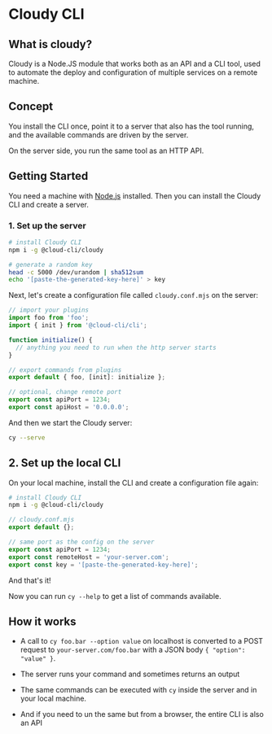 # Cloudy CLI

## What is cloudy?

Cloudy is a Node.JS module that works both as an API and a CLI tool, used to automate the deploy and configuration of multiple services on a remote machine.

## Concept

You install the CLI once, point it to a server that also has the tool running, and the available commands are driven by the server.

On the server side, you run the same tool as an HTTP API.

## Getting Started

You need a machine with [Node.js](https://nodejs.org/) installed.
Then you can install the Cloudy CLI and create a server.

### 1. Set up the server

```bash
# install Cloudy CLI
npm i -g @cloud-cli/cloudy

# generate a random key
head -c 5000 /dev/urandom | sha512sum
echo '[paste-the-generated-key-here]' > key
```

Next, let's create a configuration file called `cloudy.conf.mjs` on the server:

```ts
// import your plugins
import foo from 'foo';
import { init } from '@cloud-cli/cli';

function initialize() {
  // anything you need to run when the http server starts
}

// export commands from plugins
export default { foo, [init]: initialize };

// optional, change remote port
export const apiPort = 1234;
export const apiHost = '0.0.0.0';
```

And then we start the Cloudy server:

```bash
cy --serve
```

## 2. Set up the local CLI

On your local machine, install the CLI and create a configuration file again:

```bash
# install Cloudy CLI
npm i -g @cloud-cli/cloudy
```


```ts
// cloudy.conf.mjs
export default {};

// same port as the config on the server
export const apiPort = 1234;
export const remoteHost = 'your-server.com';
export const key = '[paste-the-generated-key-here]';
```

And that's it!

Now you can run `cy --help` to get a list of commands available.

## How it works

- A call to `cy foo.bar --option value` on localhost is converted to a POST request to `your-server.com/foo.bar` with a JSON body `{ "option": "value" }`.

- The server runs your command and sometimes returns an output

- The same commands can be executed with `cy` inside the server and in your local machine.

- And if you need to un the same but from a browser, the entire CLI is also an API
